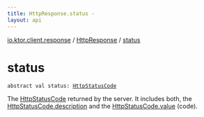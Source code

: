 ```yaml
---
title: HttpResponse.status - 
layout: api
---
```


<div class='api-docs-breadcrumbs'><a href="../index.html">io.ktor.client.response</a> / <a href="index.html">HttpResponse</a> / <a href="./status.html">status</a></div>

# status

<div class="signature"><code><span class="keyword">abstract</span> <span class="keyword">val </span><span class="identifier">status</span><span class="symbol">: </span><a href="../../io.ktor.http/-http-status-code/index.html"><span class="identifier">HttpStatusCode</span></a></code></div>

The <a href="../../io.ktor.http/-http-status-code/index.html">HttpStatusCode</a> returned by the server. It includes both,
the <a href="../../io.ktor.http/-http-status-code/description.html">HttpStatusCode.description</a> and the <a href="../../io.ktor.http/-http-status-code/value.html">HttpStatusCode.value</a> (code).

